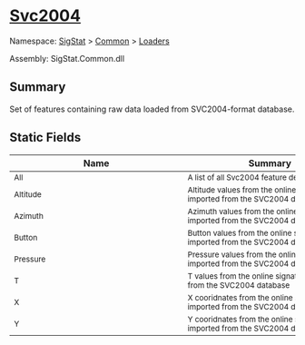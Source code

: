 # [Svc2004](./Svc2004.md)

Namespace: [SigStat]() > [Common](./../README.md) > [Loaders](./README.md)

Assembly: SigStat.Common.dll

## Summary
Set of features containing raw data loaded from SVC2004-format database.

## Static Fields

| Name | Summary | 
| --- | --- | 
| <sub>All</sub><div style="width: 290px">| <sub>A list of all Svc2004 feature descriptors</sub><div style="width: 290px">| <br>
| <sub>Altitude</sub><div style="width: 290px">| <sub>Altitude values from the online signature imported from the SVC2004 database</sub><div style="width: 290px">| <br>
| <sub>Azimuth</sub><div style="width: 290px">| <sub>Azimuth values from the online signature imported from the SVC2004 database</sub><div style="width: 290px">| <br>
| <sub>Button</sub><div style="width: 290px">| <sub>Button values from the online signature imported from the SVC2004 database</sub><div style="width: 290px">| <br>
| <sub>Pressure</sub><div style="width: 290px">| <sub>Pressure values from the online signature imported from the SVC2004 database</sub><div style="width: 290px">| <br>
| <sub>T</sub><div style="width: 290px">| <sub>T values from the online signature imported from the SVC2004 database</sub><div style="width: 290px">| <br>
| <sub>X</sub><div style="width: 290px">| <sub>X cooridnates from the online signature imported from the SVC2004 database</sub><div style="width: 290px">| <br>
| <sub>Y</sub><div style="width: 290px">| <sub>Y cooridnates from the online signature imported from the SVC2004 database</sub><div style="width: 290px">| <br>


